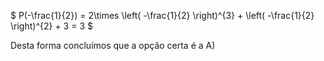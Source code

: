 $ P(-\frac{1}{2}) = 2\times \left( -\frac{1}{2} \right)^{3} + \left( -\frac{1}{2} \right)^{2} + 3 = 3 $ 

Desta forma concluímos que a opção certa é a A)
